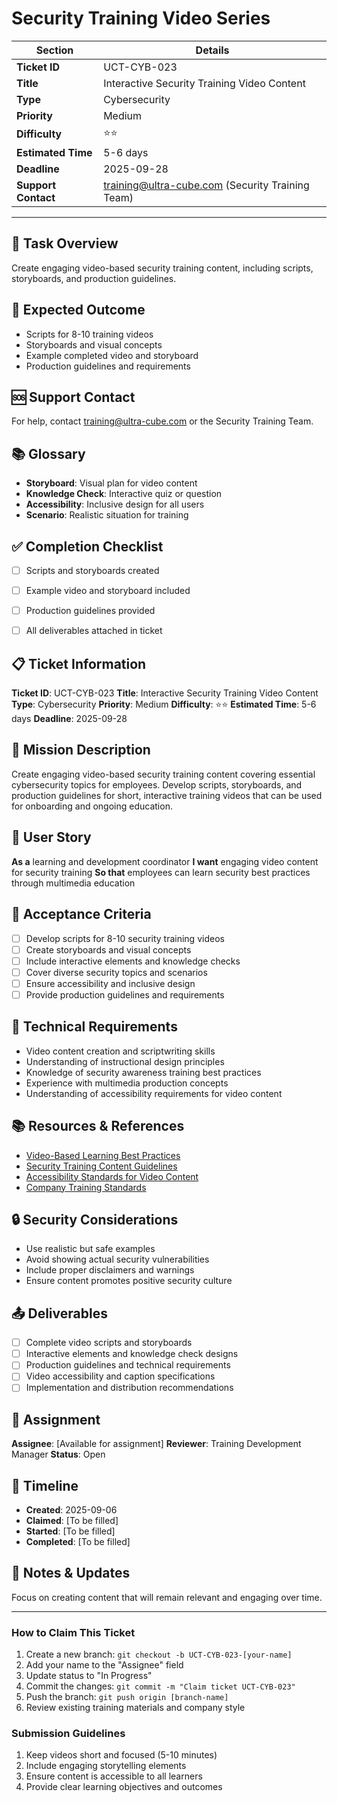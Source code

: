 # Security Training Video Series

| Section                | Details                                                      |
|------------------------|--------------------------------------------------------------|
| **Ticket ID**          | UCT-CYB-023                                                  |
| **Title**              | Interactive Security Training Video Content                  |
| **Type**               | Cybersecurity                                                |
| **Priority**           | Medium                                                       |
| **Difficulty**         | ⭐⭐                                                          |
| **Estimated Time**     | 5-6 days                                                     |
| **Deadline**           | 2025-09-28                                                   |
| **Support Contact**    | training@ultra-cube.com (Security Training Team)             |

---

## 📝 Task Overview
Create engaging video-based security training content, including scripts, storyboards, and production guidelines.

## 🎯 Expected Outcome
- Scripts for 8-10 training videos
- Storyboards and visual concepts
- Example completed video and storyboard
- Production guidelines and requirements

## 🆘 Support Contact
For help, contact training@ultra-cube.com or the Security Training Team.

## 📚 Glossary
- **Storyboard**: Visual plan for video content
- **Knowledge Check**: Interactive quiz or question
- **Accessibility**: Inclusive design for all users
- **Scenario**: Realistic situation for training

## ✅ Completion Checklist
- [ ] Scripts and storyboards created
- [ ] Example video and storyboard included
- [ ] Production guidelines provided
- [ ] All deliverables attached in ticket


## 📋 Ticket Information

**Ticket ID**: UCT-CYB-023
**Title**: Interactive Security Training Video Content
**Type**: Cybersecurity
**Priority**: Medium
**Difficulty**: ⭐⭐
**Estimated Time**: 5-6 days
**Deadline**: 2025-09-28

## 🎯 Mission Description

Create engaging video-based security training content covering essential cybersecurity topics for employees. Develop scripts, storyboards, and production guidelines for short, interactive training videos that can be used for onboarding and ongoing education.

## 👤 User Story

**As a** learning and development coordinator
**I want** engaging video content for security training
**So that** employees can learn security best practices through multimedia education

## 📝 Acceptance Criteria

- [ ] Develop scripts for 8-10 security training videos
- [ ] Create storyboards and visual concepts
- [ ] Include interactive elements and knowledge checks
- [ ] Cover diverse security topics and scenarios
- [ ] Ensure accessibility and inclusive design
- [ ] Provide production guidelines and requirements

## 🔧 Technical Requirements

- Video content creation and scriptwriting skills
- Understanding of instructional design principles
- Knowledge of security awareness training best practices
- Experience with multimedia production concepts
- Understanding of accessibility requirements for video content

## 📚 Resources & References

- [Video-Based Learning Best Practices](education-resources)
- [Security Training Content Guidelines](various-sources)
- [Accessibility Standards for Video Content](various)
- [Company Training Standards](internal-link)

## 🔒 Security Considerations

- Use realistic but safe examples
- Avoid showing actual security vulnerabilities
- Include proper disclaimers and warnings
- Ensure content promotes positive security culture

## 📤 Deliverables

- [ ] Complete video scripts and storyboards
- [ ] Interactive elements and knowledge check designs
- [ ] Production guidelines and technical requirements
- [ ] Video accessibility and caption specifications
- [ ] Implementation and distribution recommendations

## 👥 Assignment

**Assignee**: [Available for assignment]
**Reviewer**: Training Development Manager
**Status**: Open

## 📅 Timeline

- **Created**: 2025-09-06
- **Claimed**: [To be filled]
- **Started**: [To be filled]
- **Completed**: [To be filled]

## 💬 Notes & Updates

Focus on creating content that will remain relevant and engaging over time.

---

### How to Claim This Ticket

1. Create a new branch: `git checkout -b UCT-CYB-023-[your-name]`
2. Add your name to the "Assignee" field
3. Update status to "In Progress"
4. Commit the changes: `git commit -m "Claim ticket UCT-CYB-023"`
5. Push the branch: `git push origin [branch-name]`
6. Review existing training materials and company style

### Submission Guidelines

1. Keep videos short and focused (5-10 minutes)
2. Include engaging storytelling elements
3. Ensure content is accessible to all learners
4. Provide clear learning objectives and outcomes
